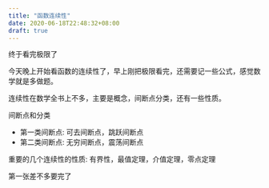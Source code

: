```yaml
---
title: "函数连续性"
date: 2020-06-18T22:48:32+08:00
draft: true
---
```


终于看完极限了
<!--more-->

今天晚上开始看函数的连续性了，早上刚把极限看完，还需要记一些公式，感觉数学就是多做题。

连续性在数学全书上不多，主要是概念，间断点分类，还有一些性质。

间断点和分类
- 第一类间断点: 可去间断点，跳跃间断点
- 第二类间断点: 无穷间断点，震荡间断点

重要的几个连续性的性质: 有界性，最值定理，介值定理，零点定理

第一张差不多要完了